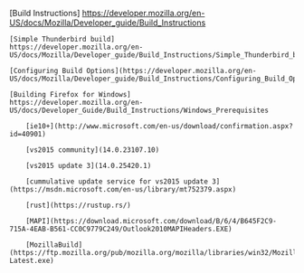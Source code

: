 [Build Instructions]
https://developer.mozilla.org/en-US/docs/Mozilla/Developer_guide/Build_Instructions

	[Simple Thunderbird build]
	https://developer.mozilla.org/en-US/docs/Mozilla/Developer_guide/Build_Instructions/Simple_Thunderbird_build

	[Configuring Build Options](https://developer.mozilla.org/en-US/docs/Mozilla/Developer_guide/Build_Instructions/Configuring_Build_Options)
	
	[Building Firefox for Windows]
	https://developer.mozilla.org/en-US/docs/Developer_Guide/Build_Instructions/Windows_Prerequisites
	
		[ie10+](http://www.microsoft.com/en-us/download/confirmation.aspx?id=40901)
		
		[vs2015 community](14.0.23107.10)
		
		[vs2015 update 3](14.0.25420.1)
		
		[cummulative update service for vs2015 update 3](https://msdn.microsoft.com/en-us/library/mt752379.aspx)
		
		[rust](https://rustup.rs/)

		[MAPI](https://download.microsoft.com/download/B/6/4/B645F2C9-715A-4EAB-B561-CC0C9779C249/Outlook2010MAPIHeaders.EXE)
		
		[MozillaBuild](https://ftp.mozilla.org/pub/mozilla.org/mozilla/libraries/win32/MozillaBuildSetup-Latest.exe)
		
		